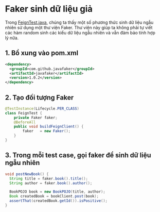 # Faker sinh dữ liệu giả
Trong [FeignTest.java](src/test/java/vn/techmaster/bookstore/FeignTest.java), chúng ta thấy một số phương thức sinh dữ liệu ngẫu nhiên sử dụng một thư viện Faker. Thư viện này giúp ta không phải tự viết các hàm random sinh các kiểu dữ liệu ngẫu nhiên và vẫn đảm bảo tính hợp lý nữa.

## 1. Bổ xung vào pom.xml

```xml
<dependency>
  <groupId>com.github.javafaker</groupId>
  <artifactId>javafaker</artifactId>
  <version>1.0.2</version>
</dependency>
```

## 2. Tạo đối tượng Faker

```java
@TestInstance(Lifecycle.PER_CLASS)
class FeignTest {
	private Faker faker;
	@BeforeAll
	public void buildFeignClient() {
		faker	= new Faker();
	}
}
```

## 3. Trong mỗi test case, gọi faker để sinh dữ liệu ngẫu nhiên
```java
void postNewBook() {
  String title = faker.book().title();
  String author = faker.book().author();

  BookPOJO book = new BookPOJO(title, author);
  Book createdBook = bookClient.post(book);
  assertThat(createdBook.getId()).isPositive();
}
```
